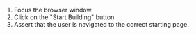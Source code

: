 1. Focus the browser window.
2. Click on the "Start Building" button.
3. Assert that the user is navigated to the correct starting page.